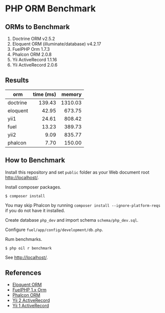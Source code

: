 # PHP ORM Benchmark

## ORMs to Benchmark

1. Doctrine ORM v2.5.2
1. Eloquent ORM (illuminate/database) v4.2.17
1. FuelPHP Orm 1.7.3
1. Phalcon ORM 2.0.8
1. Yii ActiveRecord 1.1.16
1. Yii ActiveRecord 2.0.6

## Results

|orm                |time (ms)|memory   |
|-------------------|--------:|--------:|
|doctrine           |   139.43|  1310.03|
|eloquent           |    42.95|   673.75|
|yii1               |    24.61|   808.42|
|fuel               |    13.23|   389.73|
|yii2               |     9.09|   835.77|
|phalcon            |     7.70|   150.00|

## How to Benchmark

Install this repository and set `public` folder as your Web document root <http://localhost/>.

Install composer packages.

~~~
$ composer install
~~~

You may skip Phalcon by running `composer install --ignore-platform-reqs` if you do not have it installed.

Create database `php_dev` and import schema `schema/php_dev.sql`.

Configure `fuel/app/config/development/db.php`.

Rum benchmarks.

~~~
$ php oil r benchmark
~~~

See <http://localhost/>.

## References

* [Eloquent ORM](https://github.com/illuminate/database)
* [FuelPHP 1.x Orm](http://fuelphp.com/docs/packages/orm/intro.html)
* [Phalcon ORM](http://docs.phalconphp.com/en/latest/reference/models.html)
* [Yii 2 ActiveRecord](http://www.yiiframework.com/doc-2.0/guide-db-active-record.html)
* [Yii 1 ActiveRecord](http://www.yiiframework.com/doc/guide/1.1/en/database.ar)

